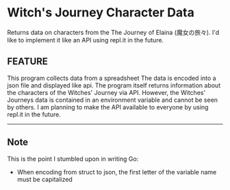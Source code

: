 # Witch's Journey Character Data
Returns data on characters from the The Journey of Elaina (魔女の旅々). I'd like to implement it like an API using repl.it in the future.

## FEATURE
This program collects data from a spreadsheet The data is encoded into a json file and displayed like api.
The program itself returns information about the characters of the Witches' Journey via API. However, the Witches' Journeys data is contained in an environment variable and cannot be seen by others.
I am planning to make the API available to everyone by using repl.it in the future.

***
## Note
This is the point I stumbled upon in writing Go: 
- When encoding from struct to json, the first letter of the variable name must be capitalized

